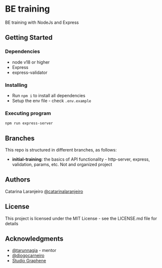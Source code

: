 # BE training

BE training with NodeJs and Express

## Getting Started

### Dependencies

* node v18 or higher
* Express
* express-validator

### Installing

* Run `npm i` to install all dependencies
* Setup the env file - check `.env.example`

### Executing program

```
npm run express-server
```

## Branches

This repo is structured in different branches, as follows:
* **initial-training**: the basics of API functionality - http-server, express, validation, params, etc. Not and organized project

## Authors

Catarina Laranjeiro
[@catarinalaranjeiro](https://www.linkedin.com/in/catarinalaranjeiro/)


## License

This project is licensed under the MIT License - see the LICENSE.md file for details

## Acknowledgments

* [@tarunnagia](https://www.linkedin.com/in/tarunnagia/) - mentor
* [@diogocarneiro](https://www.linkedin.com/in/fdiogocarneiro/)
* [Studio Graphene](https://www.studiographene.com/)